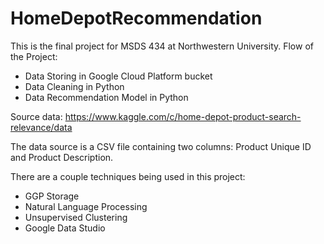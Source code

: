 # HomeDepotRecommendation
This is the final project for MSDS 434 at Northwestern University. 
Flow of the Project:
- Data Storing in Google Cloud Platform bucket
- Data Cleaning in Python
- Data Recommendation Model in Python

Source data: https://www.kaggle.com/c/home-depot-product-search-relevance/data

The data source is a CSV file containing two columns: Product Unique ID and Product Description. 

There are a couple techniques being used in this project: 
- GGP Storage 
- Natural Language Processing
- Unsupervised Clustering
- Google Data Studio
